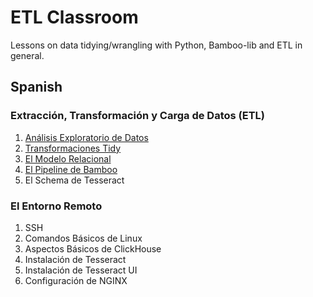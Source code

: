 # ETL Classroom
Lessons on data tidying/wrangling with Python, Bamboo-lib and ETL in general.

## Spanish

### Extracción, Transformación y Carga de Datos (ETL)

1. [Análisis Exploratorio de Datos](https://github.com/innerstage/backend-classroom/blob/master/ETL/01_AED.md)
2. [Transformaciones Tidy](https://github.com/innerstage/backend-classroom/blob/master/ETL/02_Transformaciones_Tidy.md)
3. [El Modelo Relacional](https://github.com/innerstage/backend-classroom/blob/master/ETL/03_El_Modelo_Relacional.md)
4. [El Pipeline de Bamboo](https://github.com/innerstage/backend-classroom/blob/master/ETL/04_Pipeline_Bamboo.md)
5. El Schema de Tesseract

### El Entorno Remoto

1. SSH
2. Comandos Básicos de Linux
3. Aspectos Básicos de ClickHouse
4. Instalación de Tesseract
5. Instalación de Tesseract UI
6. Configuración de NGINX 
